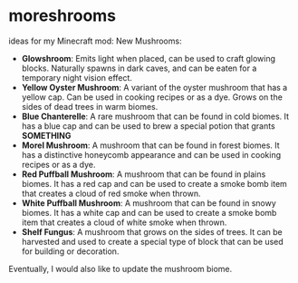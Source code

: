 # moreshrooms

ideas for my Minecraft mod:
New Mushrooms:
- **Glowshroom**: Emits light when placed, can be used to craft glowing blocks. Naturally spawns in dark caves, and can
be eaten for a temporary night vision effect.
- **Yellow Oyster Mushroom**: A variant of the oyster mushroom that has a yellow cap. Can be used in cooking recipes or as a dye.
Grows on the sides of dead trees in warm biomes.
- **Blue Chanterelle**: A rare mushroom that can be found in cold biomes. It has a blue cap and can be used to brew a special potion that grants **SOMETHING**
- **Morel Mushroom**: A mushroom that can be found in forest biomes. It has a distinctive honeycomb appearance and can be used in cooking recipes or as a dye.
- **Red Puffball Mushroom**: A mushroom that can be found in plains biomes. It has a red cap and can be used to create a smoke bomb item that creates a cloud of red smoke when thrown.
- **White Puffball Mushroom**: A mushroom that can be found in snowy biomes. It has a white cap and can be used to create a smoke bomb item that creates a cloud of white smoke when thrown.
- **Shelf Fungus**: A mushroom that grows on the sides of trees. It can be harvested and used to create a special type of block that can be used for building or decoration.

Eventually, I would also like to update the mushroom biome.

